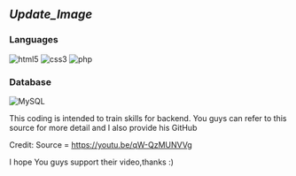 

<h2><i>Update_Image</i></h2>
<h3>Languages</h3>
<p>
   <img src="https://img.shields.io/badge/HTML5-E34F26?style=for-the-badge&logo=html5&logoColor=white" alt="html5" />
    <img src="https://img.shields.io/badge/CSS3-1572B6?style=for-the-badge&logo=css3&logoColor=white" alt="css3" />
    <img src="https://img.shields.io/badge/PHP-777BB4?style=for-the-badge&logo=php&logoColor=white" alt="php" />
</p>
<h3>Database</h3>
<p>
    <img src="https://img.shields.io/badge/MySQL-00000F?style=for-the-badge&logo=mysql&logoColor=white" alt="MySQL" />
</p>

This coding is intended to train skills for backend. You guys can refer to this source for more detail and I also provide his GitHub

Credit:
Source = https://youtu.be/qW-QzMUNVVg


I hope You guys support their video,thanks :)
